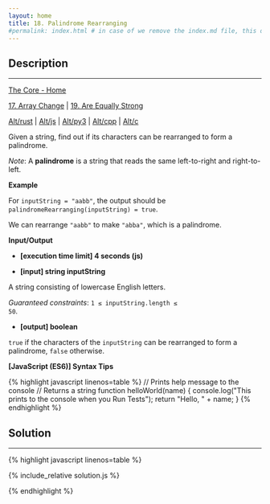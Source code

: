 ```yaml
---
layout: home
title: 18. Palindrome Rearranging
#permalink: index.html # in case of we remove the index.md file, this doc will be the index page
---
```


<div class="row">
<div class="columnStmt" markdown="1">

## Description
------

[The Core - Home](../../code-signal-arcade-thecore/README.html)

[17. Array Change](../17_arrayChange/README.html) | [19. Are Equally Strong](../19_areEquallyStrong/README.html)

[Alt/rust](./Alt_rust/README.md) | [Alt/js](./Alt_js/README.html) | [Alt/py3](./Alt_py3/README.md) | [Alt/cpp](./Alt_cpp/README.md) | [Alt/c](./Alt_c/README.md)

Given a string, find out if its characters can be rearranged to form a palindrome.

*Note*: A **palindrome** is a string that reads the same left-to-right and right-to-left.


**Example**

For <code>inputString = "aabb"</code>, the output should be
<code>palindromeRearranging(inputString) = true</code>.

We can rearrange <code>"aabb"</code> to make <code>"abba"</code>, which is a palindrome.


**Input/Output**

* **[execution time limit] 4 seconds (js)**

* **[input] string inputString**

A string consisting of lowercase English letters.

*Guaranteed constraints*:
<code>1 ≤ inputString.length ≤ 50</code>.

* **[output] boolean**

<code>true</code> if the characters of the <code>inputString</code> can be rearranged to form a palindrome, <code>false</code> otherwise.

**[JavaScript (ES6)] Syntax Tips**

{% highlight javascript linenos=table %}
// Prints help message to the console
// Returns a string
function helloWorld(name) {
    console.log("This prints to the console when you Run Tests");
    return "Hello, " + name;
}
{% endhighlight %}

</div>
<div class="columnSol" markdown="1">

## Solution
------

{% highlight javascript linenos=table %}

{% include_relative solution.js %}

{% endhighlight %}

</div>
</div>